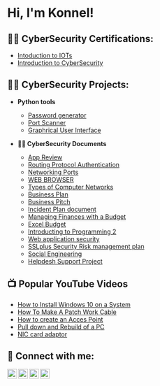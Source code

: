 <h1>Hi, I'm Konnel!</h1>

<h2>👨‍💻 CyberSecurity Certifications:</h2>

- [Intoduction to IOTs](https://drive.google.com/file/d/1XOTCzB_q2hxmVEBrDz4oVjrrd6v6Kw22/view?usp=drive_link)
- [Introduction to CyberSecurity](https://drive.google.com/file/d/1h04p9R2L6k22NqFoShfBj324n-Q817dY/view?usp=drive_link)

<h2>👨‍💻 CyberSecurity Projects:</h2>

- <b>Python tools</b>
  - [Password generator](https://drive.google.com/file/d/1Mkrt16CX1_NZkUiBgDrxvCXdnh_PSQhj/view?usp=drive_link)
  - [Port Scanner](https://drive.google.com/file/d/1Mkrt16CX1_NZkUiBgDrxvCXdnh_PSQhj/view?usp=drive_link)
  - [Graphrical User Interface](https://drive.google.com/file/d/1GXgppwJ_I4w8N6fdgPS2YL2p5UYqWycU/view?usp=drive_link)

- <b>👨‍💻 CyberSecurity Documents</b>
  - [App Review](https://drive.google.com/file/d/1VJbr4kUzVcTV8OSlzkHwA7OER7SWl3Nt/view?usp=drive_link)
  - [Routing Protocol Authentication](https://docs.google.com/document/d/1wItmgBuDNGz73uQvyex4x1QOs7pVCETJ/edit?usp=drive_link&ouid=102045988082020363545&rtpof=true&sd=true)
  - [Networking Ports](https://drive.google.com/file/d/1UOVs4f8FnpnYWb4CkhNpuYh0g14cRCsP/view?usp=sharing)
  - [WEB BROWSER](https://docs.google.com/document/d/1m5WQUNJIhxMTLP2JoKbNJuGcOjJAjs_6/edit?usp=sharing&ouid=102045988082020363545&rtpof=true&sd=true)
  - [Types of Computer Networks ](https://docs.google.com/document/d/1G3tXPxzIpSC-AznnLJkRHmUu7mDflPgh/edit?usp=sharing&ouid=102045988082020363545&rtpof=true&sd=true)
  - [Business Plan ](https://docs.google.com/document/d/1_odp4DXkpo3wiqLLQ-Lu9csxUX6K0Bwc/edit?usp=sharing&ouid=102045988082020363545&rtpof=true&sd=true)
  - [Business Pitch](https://drive.google.com/file/d/1V6YXSuBmQ1x09-WNoFpPxuvyNp64iVGn/view?usp=sharing)
  - [Incident Plan document](https://docs.google.com/document/d/1L-MkTDNh2HPHNFqq2O2iZDEMBJqMSLhg/edit?usp=sharing&ouid=102045988082020363545&rtpof=true&sd=true)
  - [Managing Finances with a Budget](https://drive.google.com/file/d/1QjZktUEvOBf6HGsHiwU2b4RTKHftmBPv/view?usp=sharing)
  - [Excel Budget](https://docs.google.com/spreadsheets/d/1uR2dCZf9kTjkjrXLc5w8VE5dCf95hG2U/edit?usp=sharing&ouid=102045988082020363545&rtpof=true&sd=true)
  - [Introducting to Programming 2](https://docs.google.com/presentation/d/1RJ8GTxLN2KLMtr4m7Bv3Yrz6_TqeVAhi/edit?usp=sharing&ouid=102045988082020363545&rtpof=true&sd=true)
  - [Web application security](https://docs.google.com/presentation/d/1oGfokfx3Es5QY3sOtldzNRnqU4Dfm-qg/edit?usp=sharing&ouid=102045988082020363545&rtpof=true&sd=true)
  - [SSLplus Security Risk management plan](https://docs.google.com/document/d/1tdE2B2rTRsElC3y_QfHXz0Vp_X8wWwij/edit?usp=sharing&ouid=102045988082020363545&rtpof=true&sd=true)
  - [Social Engineering](https://drive.google.com/file/d/1klnxe7LxGQcRxKrnDiTUnefb22ph4MnI/view?usp=sharing)
  - [Helpdesh Support Project](https://drive.google.com/file/d/1G-xf_OOgXvcXX479slv20ram4-Vj_n6K/view?usp=sharing)

<h2>📺 Popular YouTube Videos</h2>

- [How to Install Windows 10 on a System](https://drive.google.com/file/d/1qmsQay5ZKjwWkF8_H67vSk5A7rf2TP9_/view?usp=sharing)
- [How To Make A Patch Work Cable](https://drive.google.com/file/d/10PDv8rcISo0npTRU9yl8AYeG04OM76ZR/view?usp=sharing)
- [How to create an Acces Point ](https://drive.google.com/file/d/1kcfYPcN3otP0RccDLJbn2jMKQn4f17k1/view?usp=sharing)
- [Pull down and Rebuild of a PC](https://drive.google.com/file/d/1pc6XxmrvGxhROZvty3M7WQEJ9T6PagUf/view?usp=drive_link)
- [NIC card adaptor ](https://drive.google.com/file/d/1KKsehFFWMio05RsvDPLKmWhSNij4dF_O/view?usp=sharing)

<h2> 🤳 Connect with me:</h2>

[<img align="left" alt="JoshMadakor | YouTube" width="22px" src="https://cdn.jsdelivr.net/npm/simple-icons@v3/icons/youtube.svg" />][youtube]
[<img align="left" alt="JoshMadakor | Twitter" width="22px" src="https://cdn.jsdelivr.net/npm/simple-icons@v3/icons/twitter.svg" />][twitter]
[<img align="left" alt="JoshMadakor | LinkedIn" width="22px" src="https://cdn.jsdelivr.net/npm/simple-icons@v3/icons/linkedin.svg" />][linkedin]
[<img align="left" alt="JoshMadakor | Instagram" width="22px" src="https://cdn.jsdelivr.net/npm/simple-icons@v3/icons/instagram.svg" />][instagram]

[twitter]: https://twitter.com/
[youtube]: https://www.youtube.com/
[instagram]: https://www.instagram.com/
[linkedin]: https://linkedin.com/in/

<!--
**joshmadakor1/joshmadakor1** is a ✨ _special_ ✨ repository because its `README.md` (this file) appears on your GitHub profile.

Here are some ideas to get you started:

- 🔭 I’m currently working on ...
- 🌱 I’m currently learning ...
- 👯 I’m looking to collaborate on ...
- 🤔 I’m looking for help with ...
- 💬 Ask me about ...
- 📫 How to reach me: ...
- 😄 Pronouns: ...
- ⚡ Fun fact: ...
-->

